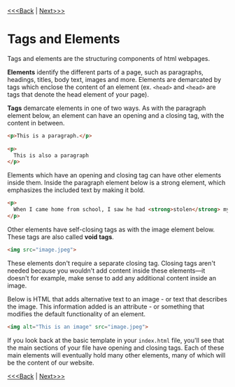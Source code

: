 [<<<Back](basic.md) | [Next>>>](p_and_h.md)

# Tags and Elements

Tags and elements are the structuring components of html webpages.

**Elements** identify the different parts of a page, such as paragraphs, headings, titles, body text, images and more. Elements are demarcated by tags which enclose the content of an element (ex. `<head>` and `<head>` are tags that denote the head element of your page).

**Tags** demarcate elements in one of two ways. As with the paragraph element below, an element can have an opening and a closing tag, with the content in between. 

```html
<p>This is a paragraph.</p>
	
<p>
  This is also a paragraph
</p>
```
	
Elements which have an opening and closing tag can have other elements inside them. Inside the paragraph element below is a strong element, which emphasizes the included text by making it bold.

```html
<p>
  When I came home from school, I saw he had <strong>stolen</strong> my chocolate pudding.
</p>
```

Other elements have self-closing tags as with the image element below. These tags are also called **void tags**. 

```html
<img src="image.jpeg">
```
These elements don't require a separate closing tag. Closing tags aren't needed because you wouldn't add content inside these elements—it doesn't for example, make sense to add any additional content inside an image. 

Below is HTML that adds alternative text to an image - or text that describes the image. This information added is an attribute - or something that modifies the default functionality of an element.

```html
<img alt="This is an image" src="image.jpeg">
```

If you look back at the basic template in your `index.html` file, you'll see that the main sections of your file have opening and closing tags. Each of these main elements will eventually hold many other elements, many of which will be the content of our website.

[<<<Back](basic.md) | [Next>>>](p_and_h.md)
	
	

	


